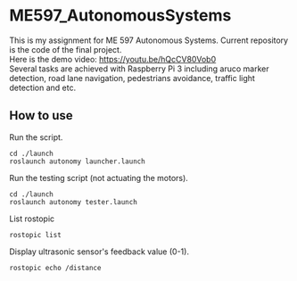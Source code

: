 # ME597_AutonomousSystems

This is my assignment for ME 597 Autonomous Systems. Current repository is the code of the final project.  
Here is the demo video: https://youtu.be/hQcCV80Vob0  
Several tasks are achieved with Raspberry Pi 3 including aruco marker detection, road lane navigation, pedestrians avoidance, traffic light detection and etc.

## How to use

Run the script.   
```
cd ./launch
roslaunch autonomy launcher.launch
```
Run the testing script (not actuating the motors).   
```
cd ./launch
roslaunch autonomy tester.launch
```
List rostopic
```
rostopic list
```
Display ultrasonic sensor's feedback value (0-1).
```
rostopic echo /distance
```
